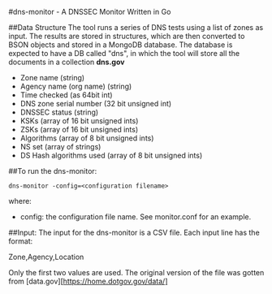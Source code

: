 #dns-monitor - A DNSSEC Monitor Written in Go

##Data Structure
The tool runs a series of DNS tests using a list of zones as input.  The results are stored in structures, which are then converted to BSON
objects and stored in a MongoDB database.  The database is expected to have a DB called "dns", in which the tool will store all the 
documents in a collection **dns.gov**

* Zone name (string)
* Agency name (org name) (string)
* Time checked (as 64bit int)
* DNS zone serial number (32 bit unsigned int)
* DNSSEC status (string)
* KSKs (array of 16 bit unsigned ints)
* ZSKs (array of 16 bit unsigned ints)
* Algorithms (array of 8 bit unsigned ints)
* NS set (array of strings)
* DS Hash algorithms used (array of 8 bit unsigned ints)


##To run the dns-monitor:

`dns-monitor -config=<configuration filename>`

where:

* config: the configuration file name.  See monitor.conf for an example.


##Input:
The input for the dns-monitor is a CSV file.  Each input line has the format:

Zone,Agency,Location

Only the first two values are used.  The original version of the file was gotten from [data.gov][https://home.dotgov.gov/data/]